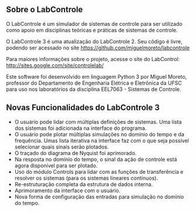 ## Sobre o LabControle

O LabControle é um simulador de sistemas de controle para ser utilizado como apoio em disciplinas teóricas e práticas de sistemas de controle.

O LabControle 3 é uma atualização do LabControle 2. Seu código é livre, podendo ser acessado no site https://github.com/miguelmoreto/labcontrole

Para maiores informações sobre o projeto, acesse o site do LabControl: http://sites.google.com/site/controlelab/

Este software foi desenvolvido em linguagem Python 3 por Miguel Moreto, professor do Departamento de Engenharia Elétrica e Eletrônica da UFSC para uso nos laboratórios da disciplina EEL7063 - Sistemas de Controle.

## Novas Funcionalidades do LabControle 3

* O usuário pode lidar com múltiplas definições de sistemas. Uma lista dos sistemas foi adicionada na interface do programa.
* O usuário pode plotar múltiplas simulações no domínio do tempo e da frequência. Umas lista iterativa na interface faz com o que seja possível selecionar quais sinais serão plotados.
* O traçado do diagrama de Nyquist foi aprimorado.
* Na resposta no domínio do tempo, o sinal da ação de controle está agora disponível para ser plotado.
* Uso do módulo Controls para lidar com as funções de transferência e resolver os sistemas (para os sistemas lineares contínuos).
* Re-estruturação completa da estrutura de dados interna.
* Aprimoramento da interface com o usuário.
* Nova forma de configuração das entradas para simulação no domínio do tempo.